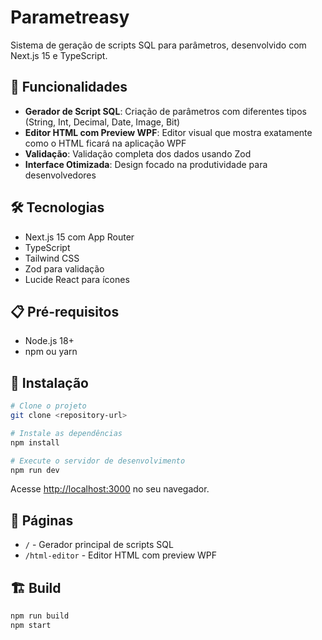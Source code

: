 # Parametreasy

Sistema de geração de scripts SQL para parâmetros, desenvolvido com Next.js 15 e TypeScript.

## 🚀 Funcionalidades

- **Gerador de Script SQL**: Criação de parâmetros com diferentes tipos (String, Int, Decimal, Date, Image, Bit)
- **Editor HTML com Preview WPF**: Editor visual que mostra exatamente como o HTML ficará na aplicação WPF
- **Validação**: Validação completa dos dados usando Zod
- **Interface Otimizada**: Design focado na produtividade para desenvolvedores

## 🛠️ Tecnologias

- Next.js 15 com App Router
- TypeScript
- Tailwind CSS
- Zod para validação
- Lucide React para ícones

## 📋 Pré-requisitos

- Node.js 18+ 
- npm ou yarn

## 🚀 Instalação

```bash
# Clone o projeto
git clone <repository-url>

# Instale as dependências
npm install

# Execute o servidor de desenvolvimento
npm run dev
```

Acesse [http://localhost:3000](http://localhost:3000) no seu navegador.

## 📄 Páginas

- `/` - Gerador principal de scripts SQL
- `/html-editor` - Editor HTML com preview WPF

## 🏗️ Build

```bash
npm run build
npm start
```